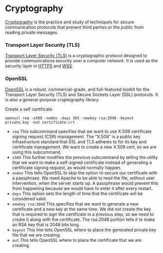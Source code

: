 # Cryptography

[Cryptography](https://en.wikipedia.org/wiki/Cryptography) is the practice and study of techniques for secure communication protocols that prevent third parties or the public from reading private messages.

### Transport Layer Security (TLS)

[Transport Layer Security (TLS)](https://en.wikipedia.org/wiki/Transport_Layer_Security) is a cryptographic protocol designed to provide communications security over a computer network. It is used as the security layer in [HTTPS](https://en.wikipedia.org/wiki/HTTPS) and [WSS](https://en.wikipedia.org/wiki/WebSocket).

### OpenSSL

[OpenSSL](https://www.openssl.org/) is a robust, commercial-grade, and full-featured toolkit for the Transport Layer Security (TLS) and Secure Sockets Layer (SSL) protocols. It is also a general-purpose cryptography library.

Create a self certificate.
```
openssl req -x509 -nodes -days 365 -newkey rsa:2048 -keyout private.key -out certificate.crt
```
* `req` This subcommand specifies that we want to use X.509 certificate signing request (CSR) management. The “X.509” is a public key infrastructure standard that SSL and TLS adheres to for its key and certificate management. We want to create a new X.509 cert, so we are using this subcommand.
* `x509` This further modifies the previous subcommand by telling the utility that we want to make a self-signed certificate instead of generating a certificate signing request, as would normally happen.
* `nodes` This tells OpenSSL to skip the option to secure our certificate with a passphrase. We need Apache to be able to read the file, without user intervention, when the server starts up. A passphrase would prevent this from happening because we would have to enter it after every restart.
* `days` This option sets the length of time that the certificate will be considered valid.
* `newkey rsa:2048` This specifies that we want to generate a new certificate and a new key at the same time. We did not create the key that is required to sign the certificate in a previous step, so we need to create it along with the certificate. The rsa:2048 portion tells it to make an RSA key that is 2048 bits long.
* `keyout` This line tells OpenSSL where to place the generated private key file that we are creating.
* `out` This tells OpenSSL where to place the certificate that we are creating.

